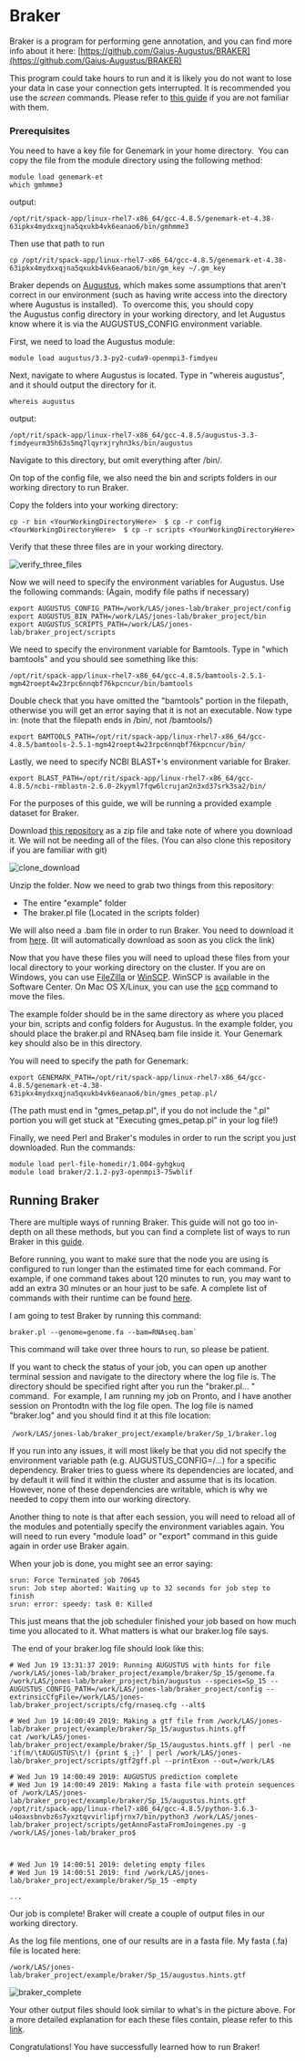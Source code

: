 # Braker

Braker is a program for performing gene annotation, and you can find more info about it here: [https://github.com/Gaius-Augustus/BRAKER](https://github.com/Gaius-Augustus/BRAKER)

This program could take hours to run and it is likely you do not want to lose your data in case your connection gets interrupted. It is recommended you use the _screen_ commands. Please refer to [this guide](../interactive_computing/screen.md) if you are not familiar with them. 

### Prerequisites

You need to have a key file for Genemark in your home directory.  You can copy the file from the module directory using the following method:

```
module load genemark-et
which gmhmme3
```

output:

```
/opt/rit/spack-app/linux-rhel7-x86_64/gcc-4.8.5/genemark-et-4.38-63ipkx4mydxxqjna5qxukb4vk6eanao6/bin/gmhmme3
```

Then use that path to run

```
cp /opt/rit/spack-app/linux-rhel7-x86_64/gcc-4.8.5/genemark-et-4.38-63ipkx4mydxxqjna5qxukb4vk6eanao6/bin/gm_key ~/.gm_key
```


Braker depends on [Augustus](augustus.md), which makes some assumptions that aren't correct in our environment (such as having write access into the directory where Augustus is installed).  To overcome this, you should copy the Augustus config directory in your working directory, and let Augustus know where it is via the AUGUSTUS\_CONFIG environment variable. 

First, we need to load the Augustus module:

```
module load augustus/3.3-py2-cuda9-openmpi3-fimdyeu
```

Next, navigate to where Augustus is located. Type in "whereis augustus", and it should output the directory for it. 

```
whereis augustus
```

output:

```
/opt/rit/spack-app/linux-rhel7-x86_64/gcc-4.8.5/augustus-3.3-fimdyeurm35h63s5mq7lqyrxjryhn3ks/bin/augustus
```

Navigate to this directory, but omit everything after /bin/. 

On top of the config file, we also need the bin and scripts folders in our working directory to run Braker. 

Copy the folders into your working directory: 

```
cp -r bin <YourWorkingDirectoryHere>  $ cp -r config <YourWorkingDirectoryHere>  $ cp -r scripts <YourWorkingDirectoryHere>
```

Verify that these three files are in your working directory. 

![verify_three_files](img/verify_three_files_0.png)

Now we will need to specify the environment variables for Augustus. Use the following commands: (Again, modify file paths if necessary)

```
export AUGUSTUS_CONFIG_PATH=/work/LAS/jones-lab/braker_project/config
export AUGUSTUS_BIN_PATH=/work/LAS/jones-lab/braker_project/bin
export AUGUSTUS_SCRIPTS_PATH=/work/LAS/jones-lab/braker_project/scripts
```

We need to specify the environment variable for Bamtools. Type in "which bamtools" and you should see something like this:

```
/opt/rit/spack-app/linux-rhel7-x86_64/gcc-4.8.5/bamtools-2.5.1-mgm42roept4w23rpc6nnqbf76kpcncur/bin/bamtools
```

Double check that you have omitted the "bamtools" portion in the filepath, otherwise you will get an error saying that it is not an executable. Now type in: (note that the filepath ends in /bin/, not /bamtools/)

```
export BAMTOOLS_PATH=/opt/rit/spack-app/linux-rhel7-x86_64/gcc-4.8.5/bamtools-2.5.1-mgm42roept4w23rpc6nnqbf76kpcncur/bin/
```


Lastly, we need to specify NCBI BLAST+'s environment variable for Braker. 

```
export BLAST_PATH=/opt/rit/spack-app/linux-rhel7-x86_64/gcc-4.8.5/ncbi-rmblastn-2.6.0-2kyyml7fqw6lcrujan2n3xd37srk3sa2/bin/
```

For the purposes of this guide, we will be running a provided example dataset for Braker. 

Download [this repository](https://github.com/Gaius-Augustus/BRAKER) as a zip file and take note of where you download it. We will not be needing all of the files. (You can also clone this repository if you are familiar with git)

![clone_download](img/clone_download.png)

Unzip the folder. Now we need to grab two things from this repository:

*   The entire "example" folder 
*   The braker.pl file (Located in the scripts folder)

We will also need a .bam file in order to run Braker. You need to download it from [here](http://bioinf.uni-greifswald.de/bioinf/braker/RNAseq.bam). (It will automatically download as soon as you click the link)

Now that you have these files you will need to upload these files from your local directory to your working directory on the cluster. If you are on Windows, you can use [FileZilla](https://filezilla-project.org/) or [WinSCP](https://winscp.net/eng/download.php). WinSCP is available in the Software Center. On Mac OS X/Linux, you can use the [scp](http://www.hypexr.org/linux_scp_help.php) command to move the files. 

The example folder should be in the same directory as where you placed your bin, scripts and config folders for Augustus. In the example folder, you should place the braker.pl and RNAseq.bam file inside it. Your Genemark key should also be in this directory. 

You will need to specify the path for Genemark: 

```
export GENEMARK_PATH=/opt/rit/spack-app/linux-rhel7-x86_64/gcc-4.8.5/genemark-et-4.38-63ipkx4mydxxqjna5qxukb4vk6eanao6/bin/gmes_petap.pl/
```

(The path must end in "gmes\_petap.pl", if you do not include the ".pl" portion you will get stuck at "Executing gmes\_petap.pl" in your log file!)

Finally, we need Perl and Braker's modules in order to run the script you just downloaded. Run the commands: 

```
module load perl-file-homedir/1.004-gyhgkuq
module load braker/2.1.2-py3-openmpi3-75wblif
```


## Running Braker

There are multiple ways of running Braker. This guide will not go too in-depth on all these methods, but you can find a complete list of ways to run Braker in this [guide](https://github.com/Gaius-Augustus/BRAKER#running-braker). 

Before running, you want to make sure that the node you are using is configured to run longer than the estimated time for each command. For example, if one command takes about 120 minutes to run, you may want to add an extra 30 minutes or an hour just to be safe. A complete list of commands with their runtime can be found [here](https://github.com/Gaius-Augustus/BRAKER#testing-braker-with-rna-seq-data). 

I am going to test Braker by running this command: 

```
braker.pl --genome=genome.fa --bam=RNAseq.bam`
```

This command will take over three hours to run, so please be patient.

If you want to check the status of your job, you can open up another terminal session and navigate to the directory where the log file is. The directory should be specified right after you run the "braker.pl... " command.  For example, I am running my job on Pronto, and I have another session on Prontodtn with the log file open. The log file is named "braker.log" and you should find it at this file location: 

 `/work/LAS/jones-lab/braker_project/example/braker/Sp_1/braker.log`

If you run into any issues, it will most likely be that you did not specify the environment variable path (e.g. AUGUSTUS\_CONFIG=/...) for a specific dependency. Braker tries to guess where its dependencies are located, and by default it will find it within the cluster and assume that is its location. However, none of these dependencies are writable, which is why we needed to copy them into our working directory. 

Another thing to note is that after each session, you will need to reload all of the modules and potentially specify the environment variables again. You will need to run every "module load" or "export" command in this guide again in order use Braker again. 

When your job is done, you might see an error saying:

```
srun: Force Terminated job 70645
srun: Job step aborted: Waiting up to 32 seconds for job step to finish
srun: error: speedy: task 0: Killed
```


This just means that the job scheduler finished your job based on how much time you allocated to it. What matters is what our braker.log file says.

 The end of your braker.log file should look like this:

```
# Wed Jun 19 13:31:37 2019: Running AUGUSTUS with hints for file /work/LAS/jones-lab/braker_project/example/braker/Sp_15/genome.fa
/work/LAS/jones-lab/braker_project/bin/augustus --species=Sp_15 --AUGUSTUS_CONFIG_PATH=/work/LAS/jones-lab/braker_project/config --extrinsicCfgFile=/work/LAS/jones-lab/braker_project/scripts/cfg/rnaseq.cfg --alt$

# Wed Jun 19 14:00:49 2019: Making a gtf file from /work/LAS/jones-lab/braker_project/example/braker/Sp_15/augustus.hints.gff
cat /work/LAS/jones-lab/braker_project/example/braker/Sp_15/augustus.hints.gff | perl -ne 'if(m/\tAUGUSTUS\t/) {print $_;}' | perl /work/LAS/jones-lab/braker_project/scripts/gtf2gff.pl --printExon --out=/work/LA$

# Wed Jun 19 14:00:49 2019: AUGUSTUS prediction complete
# Wed Jun 19 14:00:49 2019: Making a fasta file with protein sequences of /work/LAS/jones-lab/braker_project/example/braker/Sp_15/augustus.hints.gtf
/opt/rit/spack-app/linux-rhel7-x86_64/gcc-4.8.5/python-3.6.3-u4oaxsbnvbz6s7yxztqvvirlipfjrnx7/bin/python3 /work/LAS/jones-lab/braker_project/scripts/getAnnoFastaFromJoingenes.py -g /work/LAS/jones-lab/braker_pro$

 

# Wed Jun 19 14:00:51 2019: deleting empty files
# Wed Jun 19 14:00:51 2019: find /work/LAS/jones-lab/braker_project/example/braker/Sp_15 -empty

...

```


Our job is complete! Braker will create a couple of output files in our working directory. 

As the log file mentions, one of our results are in a fasta file. My fasta (.fa) file is located here:

```
/work/LAS/jones-lab/braker_project/example/braker/Sp_15/augustus.hints.gtf
```


![braker_complete](img/braker_complete_0.png)

Your other output files should look similar to what's in the picture above. For a more detailed explanation for each these files contain, please refer to this [link](https://github.com/Gaius-Augustus/BRAKER#output-of-braker).

Congratulations! You have successfully learned how to run Braker!